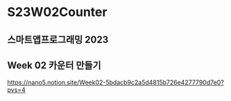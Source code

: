 # S23W02Counter
## 스마트앱프로그래밍 2023 
## Week 02 카운터 만들기

https://nano5.notion.site/Week02-5bdacb9c2a5d4815b726e4277790d7e0?pvs=4
